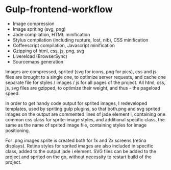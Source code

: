 # Gulp-frontend-workflow

* Image compression 
* Image spriting (svg, png)
* Jade compilation, HTML minification
* Stylus compilation (including rupture, lost, nib), CSS minification
* Coffeescript compilation, Javascript minification
* Gzipping of html, css, js, png, svg
* Livereload (BrowserSync)
* Sourcemaps generation

Images are compressed, sprited (svg for icons, png for pics), css and js files are 
brought to a single one, to optimize server requests, and  cache one separate file
for styles / images / js for all pages of the project. All html, css, js, svg files are 
gzipped, to optimize their weight, and thus - the pageload speed.

In order to get handy code output for sprited images, I redeveloped templates,
used by spriting gulp plugins, so that both.png and svg sprited images
on the output are commented lines of jade element i, containing one common
css class for sprite-image styles, and additional specific class, the same as the 
name of sprited image file, containing styles for image positioning. 

For .png images sprite is created both for 1x and 2x screens (retina displays). Retina 
styles for sprited images are also included in specific class, added to the output 
jade i element. SVG files can be added to the project and sprited on the go, without 
necessity to restart build of the project.
